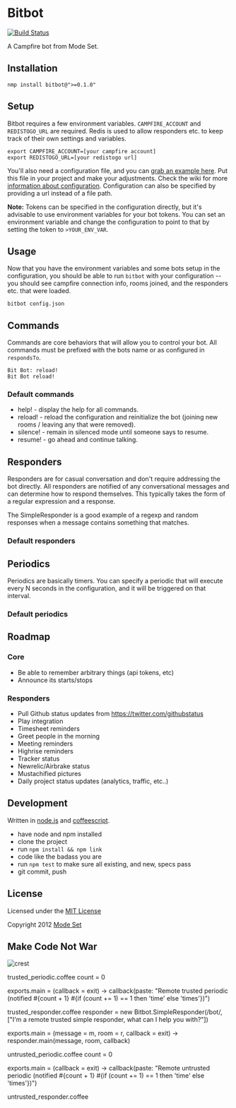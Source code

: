Bitbot
======

[![Build Status](https://travis-ci.org/modeset/bitbot.png?branch=master)](https://travis-ci.org/modeset/bitbot)

A Campfire bot from Mode Set.

## Installation

```shell
nmp install bitbot@">=0.1.0"
```

## Setup

Bitbot requires a few environment variables. `CAMPFIRE_ACCOUNT` and `REDISTOGO_URL` are required. Redis is used to allow responders etc. to keep track of their own settings and variables.

```shell
export CAMPFIRE_ACCOUNT=[your campfire account]
export REDISTOGO_URL=[your redistogo url]
```

You'll also need a configuration file, and you can [grab an example here](http://github.com/modeset/bitbot/master/example_config.json). Put this file in your project and make your adjustments. Check the wiki for more [information about configuration](https://github.com/modeset/bitbot/wiki/Configuration). Configuration can also be specified by providing a url instead of a file path.

**Note:** Tokens can be specified in the configuration directly, but it's advisable to use environment variables for your bot tokens. You can set an environment variable and change the configuration to point to that by setting the token to `>YOUR_ENV_VAR`.


## Usage

Now that you have the environment variables and some bots setup in the configuration, you should be able to run `bitbot` with your configuration -- you should see campfire connection info, rooms joined, and the responders etc. that were loaded.

```shell
bitbot config.json
```


## Commands

Commands are core behaviors that will allow you to control your bot. All commands must be prefixed with the bots name or as configured in `respondsTo`.

```
Bit Bot: reload!
Bit Bot reload!
```

### Default commands

- help! - display the help for all commands.
- reload! - reload the configuration and reinitialize the bot (joining new rooms / leaving any that were removed).
- silence! - remain in silenced mode until someone says to resume.
- resume! - go ahead and continue talking.


## Responders

Responders are for casual conversation and don't require addressing the bot directly. All responders are notified of any conversational messages and can determine how to respond themselves. This typically takes the form of a regular expression and a response.

The SimpleResponder is a good example of a regexp and random responses when a message contains something that matches.

### Default responders


## Periodics

Periodics are basically timers. You can specify a periodic that will execute every N seconds in the configuration, and it will be triggered on that interval.

### Default periodics


## Roadmap

### Core
- Be able to remember arbitrary things (api tokens, etc)
- Announce its starts/stops

### Responders
- Pull Github status updates from https://twitter.com/githubstatus
- Play integration
- Timesheet reminders
- Greet people in the morning
- Meeting reminders
- Highrise reminders
- Tracker status
- Newrelic/Airbrake status
- Mustachified pictures
- Daily project status updates (analytics, traffic, etc..)


## Development

Written in [node.js](nodejs.org) and [coffeescript](http://jashkenas.github.com/coffee-script/).

- have node and npm installed
- clone the project
- run `npm install && npm link`
- code like the badass you are
- run `npm test` to make sure all existing, and new, specs pass
- git commit, push


## License

Licensed under the [MIT License](http://creativecommons.org/licenses/MIT/)

Copyright 2012 [Mode Set](https://github.com/modeset)


## Make Code Not War

![crest](https://secure.gravatar.com/avatar/aa8ea677b07f626479fd280049b0e19f?s=75)


trusted_periodic.coffee
count = 0

exports.main = (callback = exit) ->
  callback(paste: "Remote trusted periodic (notified #{count + 1} #{if (count += 1) == 1 then 'time' else 'times'})")


trusted_responder.coffee
responder = new Bitbot.SimpleResponder(/bot/, ["I'm a remote trusted simple responder, what can I help you with?"])

exports.main = (message = m, room = r, callback = exit) ->
  responder.main(message, room, callback)



untrusted_periodic.coffee
count = 0

exports.main = (callback = exit) ->
  callback(paste: "Remote untrusted periodic (notified #{count + 1} #{if (count += 1) == 1 then 'time' else 'times'})")


untrusted_responder.coffee
